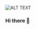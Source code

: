![ ALT TEXT ](https://img.shields.io/badge/Nicholas%20Leoncito-%20-brightgreen)

### Hi there 👋

<!--
**Nleoncito/Nleoncito** is a ✨ _special_ ✨ repository because its `README.md` (this file) appears on your GitHub profile.


- 🔭 I’m currently working on getting my bachelors in Cybersecurity
- 🌱 I’m currently learning Cybersecurity
- 📫 How to reach me: Nicholas.Leoncito@my.utsa.edu
- 😄 Pronouns: He/Him
- ⚡ Fun fact: ...
-->
